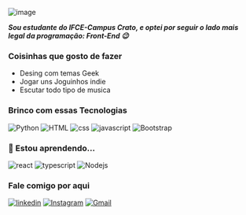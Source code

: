 ![image](https://github.com/VitoriaPio/VitoriaPio/assets/81269768/b1fe6f64-925c-4488-9c36-e2f3af5387af)


  ***Sou estudante do IFCE-Campus Crato, e optei por seguir o lado mais legal da programação: Front-End 😉***

### Coisinhas que gosto de fazer ###
- Desing com temas Geek
- Jogar uns Joguinhos indie
- Escutar todo tipo de musica
  
### Brinco com essas Tecnologias ###
![Python](https://img.shields.io/badge/Python-14354C?style=for-the-badge&logo=python&logoColor=white) ![HTML](https://img.shields.io/badge/HTML5-E34F26?style=for-the-badge&logo=html5&logoColor=white) ![css](https://img.shields.io/badge/CSS3-1572B6?style=for-the-badge&logo=css3&logoColor=white) ![javascript](https://img.shields.io/badge/JavaScript-F7DF1E?style=for-the-badge&logo=javascript&logoColor=black) ![Bootstrap](https://img.shields.io/badge/Bootstrap-563D7C?style=for-the-badge&logo=bootstrap&logoColor=white)

### 🧠 Estou aprendendo...

![react](https://img.shields.io/badge/React-20232A?style=for-the-badge&logo=react&logoColor=61DAFB) ![typescript](https://img.shields.io/badge/TypeScript-007ACC?style=for-the-badge&logo=typescript&logoColor=white) ![Nodejs](https://img.shields.io/badge/Node.js-43853D?style=for-the-badge&logo=node.js&logoColor=white)

### Fale comigo por aqui 
[![linkedin](https://img.shields.io/badge/linkedin-0A66C2?style=for-the-badge&logo=linkedin&logoColor=white)](https://www.linkedin.com/in/vitoriapio) [![Instagram](https://img.shields.io/badge/Instagram-E4405F?style=for-the-badge&logo=instagram&logoColor=white)](https://www.instagram.com/a.piio_) [![Gmail](https://img.shields.io/badge/Gmail-D14836?style=for-the-badge&logo=gmail&logoColor=white)](mailto:pio.vitoria156@gmail.com)
 
